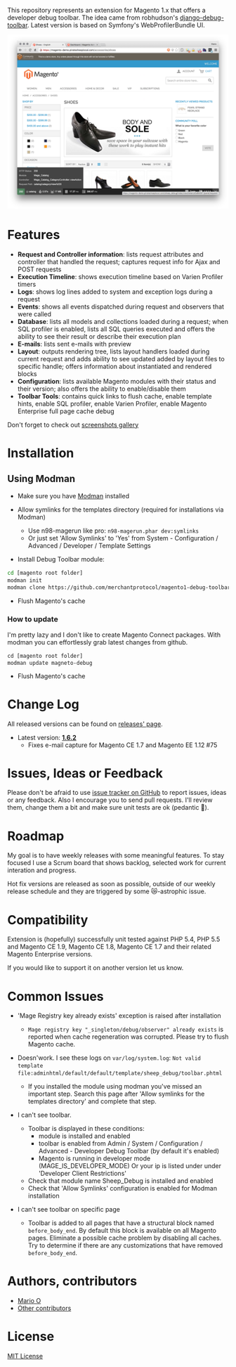 This repository represents an extension for Magento 1.x that offers a developer debug toolbar. The idea came from robhudson's [django-debug-toolbar](https://github.com/robhudson/django-debug-toolbar). Latest version is based on Symfony's WebProfilerBundle UI.

![Toolbar](docs/images/frontend_toolbar_request.png)


# Features 
- **Request and Controller information**: lists request attributes and controller that handled the request; captures request info for Ajax and POST requests
- **Execution Timeline**: shows execution timeline based on Varien Profiler timers
- **Logs**: shows log lines added to system and exception logs during a request
- **Events**: shows all events dispatched during request and observers that were called
- **Database**: lists all models and collections loaded during a request; when SQL profiler is enabled, lists all SQL queries executed and offers the ability to see their result or describe their execution plan
- **E-mails**: lists sent e-mails with preview
- **Layout**: outputs rendering tree, lists layout handlers loaded during current request and adds ability to see updated added by layout files to specific handle; offers information about instantiated and rendered blocks
- **Configuration**: lists available Magento modules with their status and their version; 
 also offers the ability to enable/disable them
- **Toolbar Tools**: contains quick links to flush cache, enable template hints, enable SQL profiler, enable Varien Profiler, enable Magento Enterprise full page cache debug

Don't forget to check out [screenshots gallery](docs/images.md)


# Installation 

## Using Modman

- Make sure you have [Modman](https://github.com/colinmollenhour/modman) installed
- Allow symlinks for the templates directory (required for installations via Modman)
    - Use n98-magerun like pro: `n98-magerun.phar dev:symlinks`
    - Or just set 'Allow Symlinks' to 'Yes' from System - Configuration / Advanced / Developer / Template Settings

- Install Debug Toolbar module:
```bash
cd [magento root folder]
modman init
modman clone https://github.com/merchantprotocol/magento1-debug-toolbar.git
```
- Flush Magento's cache 

### How to update
I'm pretty lazy and I don't like to create Magento Connect packages. With modman you can effortlessly grab latest changes from github.
```
cd [magento root folder]
modman update magneto-debug
```
- Flush Magento's cache


# Change Log

All released versions can be found on [releases' page](https://github.com/merchantprotocol/magento1-debug-toolbar/releases). 

- Latest version: [**1.6.2**](https://github.com/merchantprotocol/magento1-debug-toolbar/releases/latest)
   - Fixes e-mail capture for Magento CE 1.7 and Magento EE 1.12 #75


# Issues, Ideas or Feedback

Please don't be afraid to use [issue tracker on GitHub](https://github.com/merchantprotocol/magento1-debug-toolbar/issues) to report issues, ideas or any feedback. Also I encourage you to send pull requests. I'll review them, change them a bit and make sure unit tests are ok (pedantic :older_man:).


# Roadmap

My goal is to have weekly releases with some meaningful features. To stay focused I use a Scrum board that shows backlog, selected work for current interation and progress.

Hot fix versions are released as soon as possible, outside of our weekly release schedule and they are triggered by some :crying_cat_face:-astrophic issue.


# Compatibility

Extension is (hopefully) successfully unit tested against PHP 5.4, PHP 5.5 and Magento CE 1.9, Magento CE 1.8, Magento CE 1.7 and 
their related Magento Enterprise versions.

If you would like to support it on another version let us know.


# Common Issues

- 'Mage Registry key already exists' exception is raised after installation
    - `Mage registry key "_singleton/debug/observer" already exists` is reported when cache regeneration was corrupted. 
    Please try to flush Magento cache.

- Doesn'work. I see these logs on `var/log/system.log`: `Not valid template file:adminhtml/default/default/template/sheep_debug/toolbar.phtml`
    - If you installed the module using modman you've missed an important step. Search this page after 'Allow symlinks for the templates directory' and complete that step.  	
  
- I can't see toolbar.
    - Toolbar is displayed in these conditions:
        - module is installed and enabled
        - toolbar is enabled from Admin / System / Configuration / Advanced - Developer Debug Toolbar (by default it's enabled)
        - Magento is running in developer mode (MAGE_IS_DEVELOPER_MODE) Or your ip is listed under under 'Developer Client Restrictions'
    - Check that module name Sheep_Debug is installed and enabled
    - Check that 'Allow Symlinks' configuration is enabled for Modman installation

- I can't see toolbar on specific page
    - Toolbar is added to all pages that have a structural block named `before_body_end`. By default this block is available on all Magento pages.
    Eliminate a possible cache problem by disabling all caches. Try to determine if there are any customizations that have removed `before_body_end`.




# Authors, contributors

- [Mario O](https://twitter.com/madalinoprea)
- [Other contributors](https://github.com/merchantprotocol/magento1-debug-toolbar/graphs/contributors)


# License

[MIT License](LICENSE.txt)

